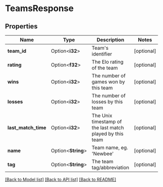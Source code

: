 # TeamsResponse

## Properties

Name | Type | Description | Notes
------------ | ------------- | ------------- | -------------
**team_id** | Option<**i32**> | Team's identifier | [optional]
**rating** | Option<**f32**> | The Elo rating of the team | [optional]
**wins** | Option<**i32**> | The number of games won by this team | [optional]
**losses** | Option<**i32**> | The number of losses by this team | [optional]
**last_match_time** | Option<**i32**> | The Unix timestamp of the last match played by this team | [optional]
**name** | Option<**String**> | Team name, eg. 'Newbee' | [optional]
**tag** | Option<**String**> | The team tag/abbreviation | [optional]

[[Back to Model list]](../README.md#documentation-for-models) [[Back to API list]](../README.md#documentation-for-api-endpoints) [[Back to README]](../README.md)


